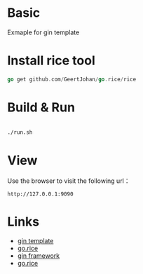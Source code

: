 # Basic
Exmaple for gin template


# Install rice tool
```go
go get github.com/GeertJohan/go.rice/rice
```

# Build & Run
```bash

./run.sh

```


# View
Use the browser to visit the following url：
```
http://127.0.0.1:9090
```

# Links

- [gin template](https://github.com/foolin/gin-template)
- [go.rice](https://github.com/foolin/gin-template/tree/master/supports/gorice)
- [gin framework](https://github.com/gin-gonic/gin)
- [go.rice](https://github.com/GeertJohan/go.rice)
